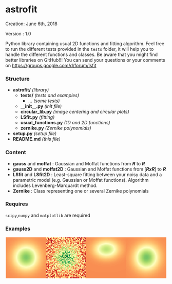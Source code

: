 # astrofit
Creation: June 6th, 2018

Version : 1.0

Python library containing usual 2D functions and fitting algorithm. Feel free to run the different tests provided in the `tests` folder, it will help you to handle the different functions and classes. Be aware that you might find better libraries on GitHub!!! You can send your questions or your comments on https://groups.google.com/d/forum/lsfit

### Structure
* **astrofit/** _(library)_
  * **tests/** _(tests and examples)_
    * ... _(some tests)_
  * **\_\_init\_\_.py** _(init file)_
  * **circular_lib.py**  _(image centering and circular plots)_
  * **LSfit.py** _(fitting)_
  * **usual_functions.py** _(1D and 2D functions)_
  * **zernike.py** _(Zernike polynomials)_
* **setup.py** _(setup file)_
* **README.md** _(this file)_

### Content
* **gauss** and **moffat** : Gaussian and Moffat functions from **_R_** to **_R_**
* **gauss2D** and **moffat2D** : Gaussian and Moffat functions from [**_RxR_**] to **_R_**
* **LSfit** and **LSfit2D** : Least-square fitting between your noisy data and a parametric model (e.g. Gaussian or Moffat functions). Algorithm includes Levenberg-Marquardt method.
* **Zernike** : Class representing one or several Zernike polynomials

### Requires
`scipy`,`numpy` and `matplotlib` are required

### Examples

![alt text](image_exemple_LSfit2D_small.png)

